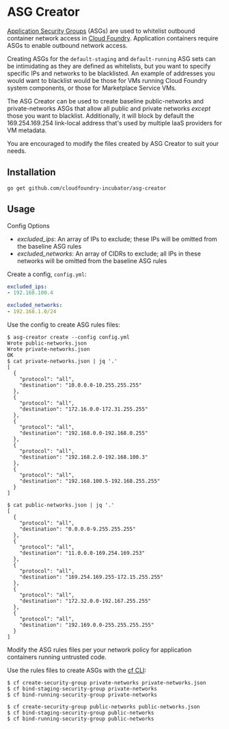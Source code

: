 # ASG Creator

[Application Security
Groups](http://docs.cloudfoundry.org/adminguide/app-sec-groups.html) (ASGs) are
used to whitelist outbound container network access in [Cloud
Foundry](http://cloudfoundry.org). Application containers require ASGs to
enable outbound network access.

Creating ASGs for the `default-staging` and `default-running` ASG sets can be
intimidating as they are defined as whitelists, but you want to specify
specific IPs and networks to be blacklisted. An example of addresses you would
want to blacklist would be those for VMs running Cloud Foundry system
components, or those for Marketplace Service VMs.

The ASG Creator can be used to create baseline public-networks and
private-networks ASGs that allow all public and private networks *except* those
you want to blacklist. Additionally, it will block by default the
169.254.169.254 link-local address that's used by multiple IaaS providers for
VM metadata.

You are encouraged to modify the files created by ASG Creator to suit your
needs.

## Installation

```
go get github.com/cloudfoundry-incubator/asg-creator
```

## Usage

Config Options

* *excluded_ips*: An array of IPs to exclude; these IPs will be omitted from the baseline ASG rules
* *excluded_networks*: An array of CIDRs to exclude; all IPs in these networks will be omitted from the baseline ASG rules

Create a config, `config.yml`:

```yaml
excluded_ips:
- 192.168.100.4

excluded_networks:
- 192.168.1.0/24
```

Use the config to create ASG rules files:

```
$ asg-creator create --config config.yml
Wrote public-networks.json
Wrote private-networks.json
OK
$ cat private-networks.json | jq '.'
[
  {
    "protocol": "all",
    "destination": "10.0.0.0-10.255.255.255"
  },
  {
    "protocol": "all",
    "destination": "172.16.0.0-172.31.255.255"
  },
  {
    "protocol": "all",
    "destination": "192.168.0.0-192.168.0.255"
  },
  {
    "protocol": "all",
    "destination": "192.168.2.0-192.168.100.3"
  },
  {
    "protocol": "all",
    "destination": "192.168.100.5-192.168.255.255"
  }
]

$ cat public-networks.json | jq '.'
[
  {
    "protocol": "all",
    "destination": "0.0.0.0-9.255.255.255"
  },
  {
    "protocol": "all",
    "destination": "11.0.0.0-169.254.169.253"
  },
  {
    "protocol": "all",
    "destination": "169.254.169.255-172.15.255.255"
  },
  {
    "protocol": "all",
    "destination": "172.32.0.0-192.167.255.255"
  },
  {
    "protocol": "all",
    "destination": "192.169.0.0-255.255.255.255"
  }
]
```

Modify the ASG rules files per your network policy for application containers
running untrusted code.

Use the rules files to create ASGs with the [cf
CLI](https://github.com/cloudfoundry/cli/releases/latest):

```
$ cf create-security-group private-networks private-networks.json
$ cf bind-staging-security-group private-networks
$ cf bind-running-security-group private-networks

$ cf create-security-group public-networks public-networks.json
$ cf bind-staging-security-group public-networks
$ cf bind-running-security-group public-networks
```
